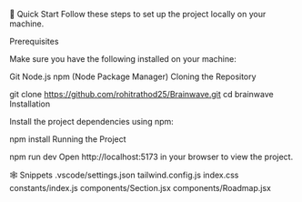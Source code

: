 🤸 Quick Start
Follow these steps to set up the project locally on your machine.

Prerequisites

Make sure you have the following installed on your machine:

Git
Node.js
npm (Node Package Manager)
Cloning the Repository

git clone https://github.com/rohitrathod25/Brainwave.git
cd brainwave
Installation

Install the project dependencies using npm:

npm install
Running the Project

npm run dev
Open http://localhost:5173 in your browser to view the project.

🕸️ Snippets
.vscode/settings.json
tailwind.config.js
index.css
constants/index.js
components/Section.jsx
components/Roadmap.jsx
